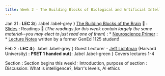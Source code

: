 ```yaml
---
title: Week 2 - The Building Blocks of Biological and Artificial Intelligence 
---
```


Jan 31
: **LEC 3**{: .label .label-grey } [The Building Blocks of the Brain](https://harvard.hosted.panopto.com/Panopto/Pages/Viewer.aspx?id=c848ec80-bb66-4e3a-8ca6-ae2b01612322) 🎥
    : [Slides](https://canvas.harvard.edu/files/14254526/download?download_frd=1)
: Readings 📖  (_The readings for this week contain largely the same material--you may elect to just read one of them_)
: * [Neuroscience Primer](https://canvas.harvard.edu/files/14251618/download?download_frd=1)
: * [Lecture Notes](https://canvas.harvard.edu/files/14251627/download?download_frd=1) written by a former GenEd 1125 student!

Feb 2
:  **LEC 4**{: .label .label-grey } Guest Lecturer - [Jeff Lichtman](https://lichtmanlab.fas.harvard.edu/) (Harvard University)
:  **PSET 1 handed out**{: .label .label-green } Covers lectures 1-4

Section
: Section begins this week!
: Introduction, purpose of section
: Discussion: What is intelligence?, Marr's levels, AI ethics 
